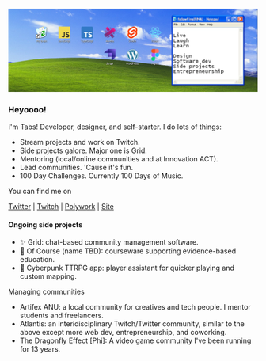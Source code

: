 ![header](https://raw.githubusercontent.com/ladyofcode/ladyofcode/main/header.jpg)

### Heyoooo!

I'm Tabs! Developer, designer, and self-starter. I do lots of things:

- Stream projects and work on Twitch.
- Side projects galore. Major one is Grid.
- Mentoring (local/online communities and at Innovation ACT).
- Lead communities. 'Cause it's fun.
- 100 Day Challenges. Currently 100 Days of Music.

You can find me on

[Twitter](https://twitter.com/home) | [Twitch](https://www.twitch.tv/ladyofcode) | [Polywork](https://www.polywork.com/tabs) | [Site](https://ladyofcode.com)


#### Ongoing side projects

- ✨ Grid: chat-based community management software.
- 📔 Of Course (name TBD): courseware supporting evidence-based education.
- 💎 Cyberpunk TTRPG app: player assistant for quicker playing and custom mapping.


Managing communities

- Artifex ANU: a local community for creatives and tech people. I mentor students and freelancers.
- Atlantis: an interidisciplinary Twitch/Twitter community, similar to the above except more web dev, entrepreneurship, and coworking. 
- The Dragonfly Effect [Phi]: A video game community I've been running for 13 years.
